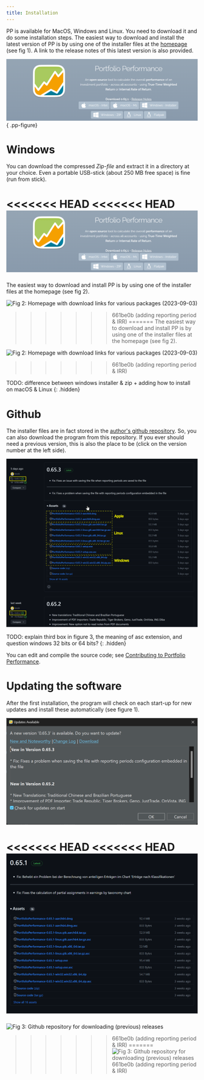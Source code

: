 ```yaml
---
title: Installation
---
```


PP is available for MacOS, Windows and Linux. You need to download it and do some installation steps. The easiest way to download and install the latest version of PP is by using one of the installer files at the [homepage](https://www.portfolio-performance.info/) (see fig 1). A link to the release notes of this latest version is also provided. 

![Fig 1: Homepage with download links for various packages (2023-09-03)](images/installation-download.png) { .pp-figure}

# Windows
You can download the compressed *Zip-file* and extract it in a directory at your choice. Even a portable USB-stick (about 250 MB free space) is fine (run from stick).

<<<<<<< HEAD
<<<<<<< HEAD
![Fig 1: Homepage with download links for various packages (2023-09-03)](images/installation-download.png)
=======
The easiest way to download and install PP is by using one of the installer files at the homepage (see fig 2). 

![Fig 2: Homepage with download links for various packages (2023-09-03)](../images/installation-download.png)
>>>>>>> 661be0b (adding reporting period & IRR)
=======
The easiest way to download and install PP is by using one of the installer files at the homepage (see fig 2). 

![Fig 2: Homepage with download links for various packages (2023-09-03)](../images/installation-download.png)
>>>>>>> 661be0b (adding reporting period & IRR)


TODO: difference between windows installer & zip + adding how to install on macOS & Linux
{: .hidden} 

# Github   
The installer files are in fact stored in the [author's github repository](https://github.com/portfolio-performance/portfolio/releases). So, you can also download the program from this repository. If you ever should need a previous version, this is also the place to be (click on the version number at the left side).

![Fig 3: Github repository for downloading (previous) releases](images/installation-download-github.svg)

TODO: explain third box in figure 3, the meaning of asc extension, and question windows 32 bits or 64 bits?
{: .hidden}

You can edit and compile the source code; see [Contributing to Portfolio Performance](https://github.com/portfolio-performance/portfolio/blob/master/CONTRIBUTING.md#project-setup).

# Updating the software
After the first installation, the program will check on each start-up for new updates and install these automatically (see figure 1).

![Fig 1: Automatic updating with newer version](images/installation-update.png)

<<<<<<< HEAD
<<<<<<< HEAD
![Fig 2: Github repository for downloading (previous) releases](images/installation-download-github.png)
=======
![Fig 3: Github repository for downloading (previous) releases](../images/installation-download-github.png)
>>>>>>> 661be0b (adding reporting period & IRR)
=======
![Fig 3: Github repository for downloading (previous) releases](../images/installation-download-github.png)
>>>>>>> 661be0b (adding reporting period & IRR)

